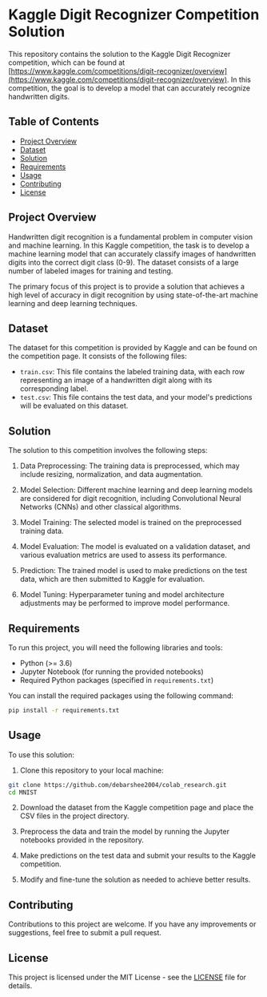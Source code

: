 # Kaggle Digit Recognizer Competition Solution

This repository contains the solution to the Kaggle Digit Recognizer competition, which can be found at [https://www.kaggle.com/competitions/digit-recognizer/overview](https://www.kaggle.com/competitions/digit-recognizer/overview). In this competition, the goal is to develop a model that can accurately recognize handwritten digits.

## Table of Contents

- [Project Overview](#project-overview)
- [Dataset](#dataset)
- [Solution](#solution)
- [Requirements](#requirements)
- [Usage](#usage)
- [Contributing](#contributing)
- [License](#license)

## Project Overview

Handwritten digit recognition is a fundamental problem in computer vision and machine learning. In this Kaggle competition, the task is to develop a machine learning model that can accurately classify images of handwritten digits into the correct digit class (0-9). The dataset consists of a large number of labeled images for training and testing.

The primary focus of this project is to provide a solution that achieves a high level of accuracy in digit recognition by using state-of-the-art machine learning and deep learning techniques.

## Dataset

The dataset for this competition is provided by Kaggle and can be found on the competition page. It consists of the following files:

- `train.csv`: This file contains the labeled training data, with each row representing an image of a handwritten digit along with its corresponding label.
- `test.csv`: This file contains the test data, and your model's predictions will be evaluated on this dataset.

## Solution

The solution to this competition involves the following steps:

1. Data Preprocessing: The training data is preprocessed, which may include resizing, normalization, and data augmentation.

2. Model Selection: Different machine learning and deep learning models are considered for digit recognition, including Convolutional Neural Networks (CNNs) and other classical algorithms.

3. Model Training: The selected model is trained on the preprocessed training data.

4. Model Evaluation: The model is evaluated on a validation dataset, and various evaluation metrics are used to assess its performance.

5. Prediction: The trained model is used to make predictions on the test data, which are then submitted to Kaggle for evaluation.

6. Model Tuning: Hyperparameter tuning and model architecture adjustments may be performed to improve model performance.

## Requirements

To run this project, you will need the following libraries and tools:

- Python (>= 3.6)
- Jupyter Notebook (for running the provided notebooks)
- Required Python packages (specified in `requirements.txt`)

You can install the required packages using the following command:

```bash
pip install -r requirements.txt
```

## Usage

To use this solution:

1. Clone this repository to your local machine:

```bash
git clone https://github.com/debarshee2004/colab_research.git
cd MNIST
```

2. Download the dataset from the Kaggle competition page and place the CSV files in the project directory.

3. Preprocess the data and train the model by running the Jupyter notebooks provided in the repository.

4. Make predictions on the test data and submit your results to the Kaggle competition.

5. Modify and fine-tune the solution as needed to achieve better results.

## Contributing

Contributions to this project are welcome. If you have any improvements or suggestions, feel free to submit a pull request.

## License

This project is licensed under the MIT License - see the [LICENSE](LICENSE) file for details.